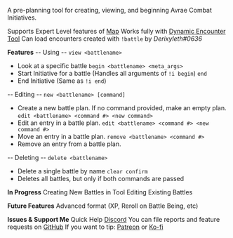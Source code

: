 A pre-planning tool for creating, viewing, and beginning Avrae Combat Initiatives.

Supports Expert Level features of [Map](https://avrae.io/dashboard/workshop/5f6a4623f4c89c324d6a5cd3)
Works fully with [Dynamic Encounter Tool](https://avrae.io/dashboard/workshop/5f790de74ded026d119cff20)
Can load encounters created with `!battle` by _Derixyleth#0636_

**Features**
-- Using --
`view <battlename>`
- Look at a specific battle
`begin <battlename> <meta_args>`
- Start Initiative for a battle (Handles all arguments of `!i begin`)
`end`
- End Initiative (Same as `!i end`)

-- Editing --
`new <battlename> [command]`
- Create a new battle plan. If no command provided, make an empty plan.
`edit <battlename> <command #> <new command>`
- Edit an entry in a battle plan.
`edit <battlename> <command #> <new command #>`
- Move an entry in a battle plan.
`remove <battlename> <command #>`
- Remove an entry from a battle plan.

-- Deleting --
`delete <battlename>`
- Delete a single battle by name
`clear confirm`
- Deletes all battles, but only if both commands are passed

**In Progress**
Creating New Battles in Tool
Editing Existing Battles

**Future Features**
Advanced format (XP, Reroll on Battle Being, etc)

**Issues & Support Me**
Quick Help [Discord](https://discord.gg/HczsFcY)
You can file reports and feature requests on [GitHub](https://github.com/storytellermahkasad/Avrae-Customizations)
If you want to tip: [Patreon](https://www.patreon.com/StorytellerMahkasad) or [Ko-fi](https://ko-fi.com/storytellermahkasad)